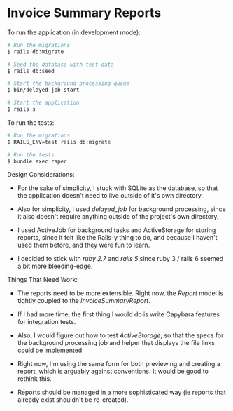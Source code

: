 # Invoice Summary Reports

To run the application (in development mode):

```bash
# Run the migrations
$ rails db:migrate

# Seed the database with test data
$ rails db:seed

# Start the background processing queue
$ bin/delayed_job start

# Start the application
$ rails s
```

To run the tests:

```bash
# Run the migrations
$ RAILS_ENV=test rails db:migrate

# Run the tests
$ bundle exec rspec
```

Design Considerations:

* For the sake of simplicity, I stuck with SQLite as the database, so that the application doesn't need to live outside of it's own directory.

* Also for simplicity, I used _delayed_job_ for background processing, since it also doesn't require anything outside of the project's own directory.

* I used ActiveJob for background tasks and ActiveStorage for storing reports, since it felt like the Rails-y thing to do, and because I haven't used them before, and they were fun to learn.

* I decided to stick with _ruby 2.7_ and _rails 5_ since ruby 3 / rails 6 seemed a bit more bleeding-edge.


Things That Need Work:

* The reports need to be more extensible.  Right now, the _Report_ model is tightly coupled to the _InvoiceSummaryReport_.

* If I had more time, the first thing I would do is write Capybara features for integration tests.

* Also, I would figure out how to test _ActiveStorage_, so that the specs for the background processing job and helper that displays the file links could be implemented.

* Right now, I'm using the same form for both previewing and creating a report, which is arguably against conventions.  It would be good to rethink this.

* Reports should be managed in a more sophisticated way (ie reports that already exist shouldn't be re-created).